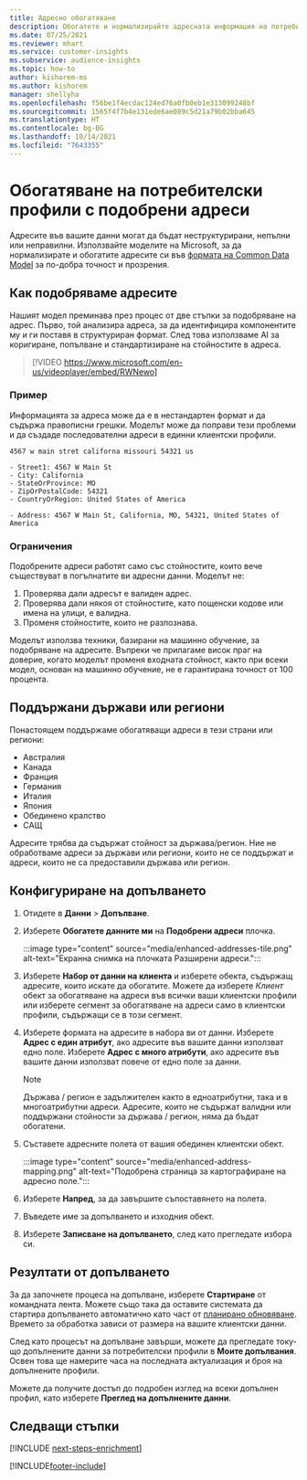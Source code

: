 ```yaml
---
title: Адресно обогатяване
description: Обогатете и нормализирайте адресната информация на потребителските профили с моделите на Microsoft.
ms.date: 07/25/2021
ms.reviewer: mhart
ms.service: customer-insights
ms.subservice: audience-insights
ms.topic: how-to
author: kishorem-ms
ms.author: kishorem
manager: shellyha
ms.openlocfilehash: f56be1f4ecdac124ed76a0fb0eb1e313099248bf
ms.sourcegitcommit: 1565f4f7b4e131ede6ae089c5d21a79b02bba645
ms.translationtype: HT
ms.contentlocale: bg-BG
ms.lasthandoff: 10/14/2021
ms.locfileid: "7643355"
---
```

# <a name="enrichment-of-customer-profiles-with-enhanced-addresses"></a>Обогатяване на потребителски профили с подобрени адреси

Адресите във вашите данни могат да бъдат неструктурирани, непълни или неправилни. Използвайте моделите на Microsoft, за да нормализирате и обогатите адресите си във [формата на Common Data Model](/common-data-model/schema/core/applicationcommon/address) за по-добра точност и прозрения.

## <a name="how-we-enhance-addresses"></a>Как подобряваме адресите

Нашият модел преминава през процес от две стъпки за подобряване на адрес. Първо, той анализира адреса, за да идентифицира компонентите му и ги поставя в структуриран формат. След това използваме AI за коригиране, попълване и стандартизиране на стойностите в адреса.

> [!VIDEO https://www.microsoft.com/en-us/videoplayer/embed/RWNewo]

### <a name="example"></a>Пример

Информацията за адреса може да е в нестандартен формат и да съдържа правописни грешки. Моделът може да поправи тези проблеми и да създаде последователни адреси в единни клиентски профили.

```Input
4567 w main stret californa missouri 54321 us
```

```Output
- Street1: 4567 W Main St
- City: California
- StateOrProvince: MO
- ZipOrPostalCode: 54321
- CountryOrRegion: United States of America

- Address: 4567 W Main St, California, MO, 54321, United States of America
```

### <a name="limitations"></a>Ограничения

Подобрените адреси работят само със стойностите, които вече съществуват в погълнатите ви адресни данни. Моделът не: 

1. Проверява дали адресът е валиден адрес.
2. Проверява дали някоя от стойностите, като пощенски кодове или имена на улици, е валидна.
3. Променя стойностите, които не разпознава.

Моделът използва техники, базирани на машинно обучение, за подобряване на адресите. Въпреки че прилагаме висок праг на доверие, когато моделът променя входната стойност, както при всеки модел, основан на машинно обучение, не е гарантирана точност от 100 процента.

## <a name="supported-countries-or-regions"></a>Поддържани държави или региони

Понастоящем поддържаме обогатяващи адреси в тези страни или региони: 

- Австралия
- Канада
- Франция
- Германия
- Италия
- Япония
- Обединено кралство
- САЩ

Адресите трябва да съдържат стойност за държава/регион. Ние не обработваме адреси за държави или региони, които не се поддържат и адреси, които не са предоставили държава или регион.

## <a name="configure-the-enrichment"></a>Конфигуриране на допълването

1. Отидете в **Данни** > **Допълване**.

1. Изберете **Обогатете данните ми** на **Подобрени адреси** плочка.

   :::image type="content" source="media/enhanced-addresses-tile.png" alt-text="Екранна снимка на плочката Разширени адреси.":::

1. Изберете **Набор от данни на клиента** и изберете обекта, съдържащ адресите, които искате да обогатите. Можете да изберете *Клиент* обект за обогатяване на адреси във всички ваши клиентски профили или изберете сегмент за обогатяване на адреси само в клиентски профили, съдържащи се в този сегмент.

1. Изберете формата на адресите в набора ви от данни. Изберете **Адрес с един атрибут**, ако адресите във вашите данни използват едно поле. Изберете **Адрес с много атрибути**, ако адресите във вашите данни използват повече от едно поле за данни.

   > [!NOTE]
   > Държава / регион е задължителен както в едноатрибутни, така и в многоатрибутни адреси. Адресите, които не съдържат валидни или поддържани стойности за държава / регион, няма да бъдат обогатени.

1.  Съставете адресните полета от вашия обединен клиентски обект.

    :::image type="content" source="media/enhanced-address-mapping.png" alt-text="Подобрена страница за картографиране на адресно поле.":::

1. Изберете **Напред**, за да завършите съпоставянето на полета.

1. Въведете име за допълването и изходния обект.

1. Изберете **Записване на допълването**, след като прегледате избора си.

## <a name="enrichment-results"></a>Резултати от допълването

За да започнете процеса на допълване, изберете **Стартиране** от командната лента. Можете също така да оставите системата да стартира допълването автоматично като част от [планирано обновяване](system.md#schedule-tab). Времето за обработка зависи от размера на вашите клиентски данни.

След като процесът на допълване завърши, можете да прегледате току-що допълнените данни за потребителски профили в **Моите допълвания**. Освен това ще намерите часа на последната актуализация и броя на допълнените профили.

Можете да получите достъп до подробен изглед на всеки допълнен профил, като изберете **Преглед на допълнените данни**.

## <a name="next-steps"></a>Следващи стъпки

[!INCLUDE [next-steps-enrichment](../includes/next-steps-enrichment.md)]

[!INCLUDE[footer-include](../includes/footer-banner.md)]
